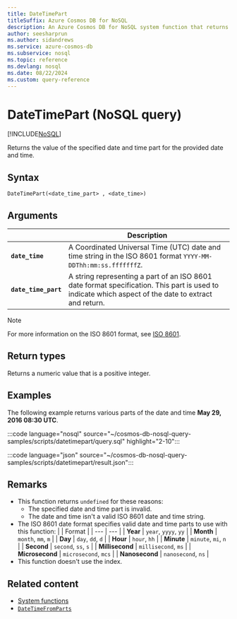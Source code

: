 ```yaml
---
title: DateTimePart
titleSuffix: Azure Cosmos DB for NoSQL
description: An Azure Cosmos DB for NoSQL system function that returns the numeric value of a specific part of a date and time.
author: seesharprun
ms.author: sidandrews
ms.service: azure-cosmos-db
ms.subservice: nosql
ms.topic: reference
ms.devlang: nosql
ms.date: 08/22/2024
ms.custom: query-reference
---
```


# DateTimePart (NoSQL query)

[!INCLUDE[NoSQL](../../includes/appliesto-nosql.md)]

Returns the value of the specified date and time part for the provided date and time.
  
## Syntax
  
```nosql
DateTimePart(<date_time_part> , <date_time>)
```

## Arguments

| | Description |
| --- | --- |
| **`date_time`** | A Coordinated Universal Time (UTC) date and time string in the ISO 8601 format `YYYY-MM-DDThh:mm:ss.fffffffZ`. |
| **`date_time_part`** | A string representing a part of an ISO 8601 date format specification. This part is used to indicate which aspect of the date to extract and return. |

> [!NOTE]
> For more information on the ISO 8601 format, see [ISO 8601](https://wikipedia.org/wiki/ISO_8601).

## Return types

Returns a numeric value that is a positive integer.

## Examples

The following example returns various parts of the date and time **May 29, 2016 08:30 UTC**.

:::code language="nosql" source="~/cosmos-db-nosql-query-samples/scripts/datetimepart/query.sql" highlight="2-10":::

:::code language="json" source="~/cosmos-db-nosql-query-samples/scripts/datetimepart/result.json":::

## Remarks

- This function returns `undefined` for these reasons:
  - The specified date and time part is invalid.
  - The date and time isn't a valid ISO 8601 date and time string.
- The ISO 8601 date format specifies valid date and time parts to use with this function:
    | | Format |
    | --- | --- |
    | **Year** | `year`, `yyyy`, `yy` |
    | **Month** | `month`, `mm`, `m` |
    | **Day** | `day`, `dd`, `d` |
    | **Hour** | `hour`, `hh` |
    | **Minute** | `minute`, `mi`, `n` |
    | **Second** | `second`, `ss`, `s` |
    | **Millisecond** | `millisecond`, `ms` |
    | **Microsecond** | `microsecond`, `mcs` |
    | **Nanosecond** | `nanosecond`, `ns` |
- This function doesn't use the index.

## Related content

- [System functions](system-functions.yml)
- [`DateTimeFromParts`](datetimefromparts.md)
